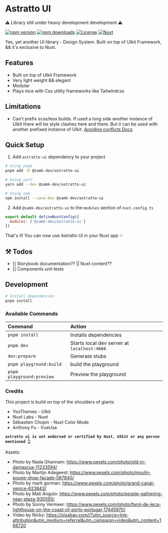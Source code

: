 # Astratto UI

⚠️ Library still under heavy development development ⚠️

[![npm version][npm-version-src]][npm-version-href]
[![npm downloads][npm-downloads-src]][npm-downloads-href]
[![License][license-src]][license-href]
[![Nuxt][nuxt-src]][nuxt-href]

Yes, yet another UI library - Design System. Built on top of UIkit Framework, && it's exclusive to Nuxt.

<!-- - [✨ &nbsp;Release Notes](/CHANGELOG.md) -->

<!-- - [🏀 Online playground](https://stackblitz.com/github/your-org/astratto-ui?file=playground%2Fapp.vue) -->
<!-- - [📖 &nbsp;Documentation](https://example.com) -->

## Features

- Built on top of UIkit Framework
- Very light weight && elegant
- Modular
- Plays nice with Css utility frameworks like Tailwindcss

## Limitations

- Can't prefix scss/less builds. If used a long side another instance of UIkit there will be style clashes here and there. But it can be used with another prefixed instance of UIkit. [Avoiding conflicts Docs](https://getuikit.com/docs/avoiding-conflicts)

## Quick Setup

1. Add `astratto-ui` dependency to your project

```bash
# Using pnpm
pnpm add -D @samk-dev/astratto-ui

# Using yarn
yarn add --dev @samk-dev/astratto-ui

# Using npm
npm install --save-dev @samk-dev/astratto-ui
```

2. Add `@samk-dev/astratto-ui` to the `modules` section of `nuxt.config.ts`

```js
export default defineNuxtConfig({
  modules: ['@samk-dev/astratto-ui']
})
```

That's it! You can now use Astratto UI in your Nuxt app ✨

## ⚒️ Todos

- [] Storybook documentation?? || Nuxt content??
- [] Components unit tests

## Development

```bash
# Install dependencies
pnpm install
```

### Available Commands

| Command                   | Action                                      |
| :------------------------ | :------------------------------------------ |
| `pnpm install`            | Installs dependencies                       |
| `pnpm dev`                | Starts local dev server at `localhost:4666` |
| `dev:prepare`             | Generate stubs                              |
| `pnpm playground:build`   | build the playground                        |
| `pnpm playground:preview` | Preview the playground                      |

### Credits

This project is build on top of the shoulders of giants

- YooThemes - UIkit
- Nuxt Labs - Nuxt
- Sébastien Chopin - Nuxt Color Mode
- Anthony Fu - VueUse

**`astratto ui is not endorsed or certified by Nuxt, UIkit or any person mentioned 👆`**

Assets:

- Photo by Nada Ghannam: <https://www.pexels.com/photo/old-in-damascus-11233594/>
- Photo by Martijn Adegeest: <https://www.pexels.com/photo/moulin-pouge-shop-facade-587840/>
- Photo by mark gorman: <https://www.pexels.com/photo/grand-canal-venice-623843/>
- Photo by Mati Angulo: <https://www.pexels.com/photo/people-gathering-near-plaza-930595/>
- Photo by Sonny Vermeer: <https://www.pexels.com/photo/farol-de-leca-lighthouse-on-the-coast-of-porto-portugal-17445970/>
- Video by Nicky: <https://pixabay.com//?utm_source=link-attribution&utm_medium=referral&utm_campaign=video&utm_content=166720>

<!-- Badges -->

[npm-version-src]: https://img.shields.io/npm/v/astratto-ui/latest.svg?style=flat&colorA=18181B&colorB=28CF8D
[npm-version-href]: https://npmjs.com/package/astratto-ui
[npm-downloads-src]: https://img.shields.io/npm/dm/astratto-ui.svg?style=flat&colorA=18181B&colorB=28CF8D
[npm-downloads-href]: https://npmjs.com/package/astratto-ui
[license-src]: https://img.shields.io/npm/l/astratto-ui.svg?style=flat&colorA=18181B&colorB=28CF8D
[license-href]: https://npmjs.com/package/astratto-ui
[nuxt-src]: https://img.shields.io/badge/Nuxt-18181B?logo=nuxt.js
[nuxt-href]: https://nuxt.com
